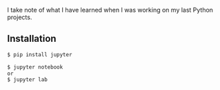 I take note of what I have learned when I was working on my last Python projects.

## Installation
```bash
$ pip install jupyter

$ jupyter notebook
or
$ jupyter lab
```